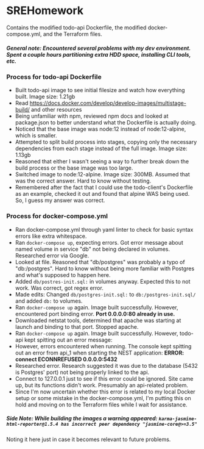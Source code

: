 # SREHomework
Contains the modified todo-api Dockerfile, the modified docker-compose.yml, and the Terraform files.

##### General note: Encountered several problems with my dev environment. Spent a couple hours partitioning extra HDD space, installing CLI tools, etc.

### Process for todo-api Dockerfile
* Built todo-api image to see initial filesize and watch how everything built. Image size: 1.21gb
* Read https://docs.docker.com/develop/develop-images/multistage-build/ and other resources
* Being unfamiliar with npm, reviewed npm docs and looked at package.json to better understand what the Dockerfile is actually doing.
* Noticed that the base image was node:12 instead of node:12-alpine, which is smaller.
* Attempted to split build process into stages, copying only the necessary dependencies from each stage instead of the full image. Image size: 1.13gb
* Reasoned that either I wasn't seeing a way to further break down the build process or the base image was too large.
* Switched image to node:12-alpine. Image size: 300MB. Assumed that was the correct answer. Hard to know without testing.
* Remembered after the fact that I could use the todo-client's Dockerfile as an example, checked it out and found that alpine WAS being used. So, I guess my answer was correct.

### Process for docker-compose.yml
* Ran docker-compose.yml through yaml linter to check for basic syntax errors like extra whitespace.
* Ran `docker-compose up`, expecting errors. Got error message about named volume in service "db" not being declared in volumes. Researched error via Google.
* Looked at file. Reasoned that "db/postgres" was probably a typo of "db:/postgres". Hard to know without being more familiar with Postgres and what's supposed to happen here.
* Added `db/postres-init.sql:` in volumes anyway. Expected this to not work. Was correct, got regex error.
* Made edits: Changed `db/postgres-init.sql:` to `db:/postgres-init.sql/` and added `db:` to volumes.
* Ran `docker-compose up` again. Image built successfully. However, encountered port binding error. **Port 0.0.0.0:80 already in use.**
* Downloaded netstat tools, determined that apache was starting at launch and binding to that port. Stopped apache.
* Ran `docker-compose up` again. Image built successfully. However, todo-api kept spitting out an error message: 
* However, errors encountered when running. The console kept spitting out an error from api_1 when starting the NEST application: **ERROR: connect ECONNREFUSED 0.0.0.0:5432**
* Researched error. Research suggested it was due to the database (5432 is Postgres' port) not being properly linked to the api.
* Connect to 127.0.0.1 just to see if this error could be ignored. Site came up, but its functions didn't work. Presumably an api-related problem.
* Since I'm now uncertain whether this error is related to my local Docker setup or some mistake in the docker-compose.yml, I'm putting this on hold and moving on to the Terraform files while I wait for assistance.

##### Side Note: While building the images a warning appeared: `karma-jasmine-html-reporter@1.5.4 has incorrect peer dependency "jasmine-core@>=3.5"`
Noting it here just in case it becomes relevant to future problems.



